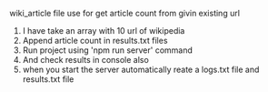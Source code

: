 wiki_article file use for get article count from givin existing url 

1. I have take an array with 10 url of wikipedia
2. Append article count in results.txt files
3. Run project using 'npm run server' command
4. And check results in console also
5. when you start the server automatically reate a logs.txt file and results.txt file